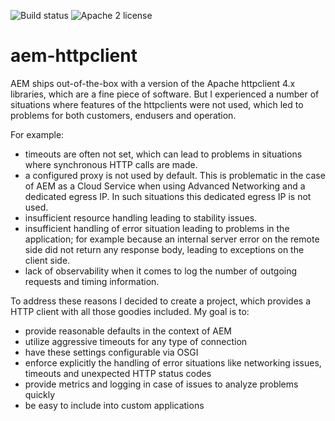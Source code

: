 ![Build status](https://github.com/joerghoh/aem-httpclient/actions/workflows/github-actions-build.yml/badge.svg?branch=main)
![Apache 2 license](https://img.shields.io/badge/License-Apache_2.0-blue.svg)

# aem-httpclient

AEM ships out-of-the-box with a version of the Apache httpclient 4.x libraries, which are a fine piece of software. But I experienced a number of situations where features of the httpclients were not used, which led to problems for both customers, endusers and operation.

For example:
* timeouts are often not set, which can lead to problems in situations where synchronous HTTP calls are made.
* a configured proxy is not used by default. This is problematic in the case of AEM as a Cloud Service when using Advanced Networking and a dedicated egress IP. In such situations this dedicated egress IP is not used.
* insufficient resource handling leading to stability issues.
* insufficient handling of error situation leading to problems in the application; for example because an internal server error on the remote side did not return any response body, leading to exceptions on the client side.
* lack of observability when it comes to log the number of outgoing requests and timing information.


To address these reasons I decided to create a project, which provides a HTTP client with all those goodies included. My goal is to:

* provide reasonable defaults in the context of AEM
* utilize aggressive timeouts for any type of connection
* have these settings configurable via OSGI
* enforce explicitly the handling of error situations like networking issues, timeouts and unexpected HTTP status codes
* provide metrics and logging in case of issues to analyze problems quickly
* be easy to include into custom applications




